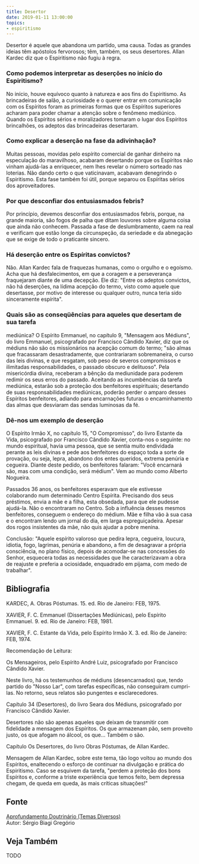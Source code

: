```yaml
---
title: Desertor
date: 2019-01-11 13:00:00
topics: 
- espiritismo
---
```


Desertor é aquele que abandona um partido, uma causa. Todas as grandes
ideias têm apóstolos fervorosos; têm, também, os seus desertores. Allan
Kardec diz que o Espiritismo não fugiu à regra.

### Como podemos interpretar as deserções no início do Espiritismo?
No início, houve equívoco quanto à natureza e aos fins do Espiritismo.
As brincadeiras de salão, a curiosidade e o querer entrar em comunicação
com os Espíritos foram as primeiras formas que os Espíritos superiores
acharam para poder chamar a atenção sobre o fenômeno mediúnico. Quando
os Espíritos sérios e moralizadores tomaram o lugar dos Espíritos
brincalhões, os adeptos das brincadeiras desertaram.

### Como explicar a deserção na fase da adivinhação?
Muitas pessoas, movidas pelo espírito comercial de ganhar dinheiro na
especulação do maravilhoso, acabaram desertando porque os Espíritos não
vinham ajudá-las a enriquecer, nem lhes revelar o número sorteado nas
loterias. Não dando certo o que vaticinavam, acabavam denegrindo o
Espiritismo. Esta fase também foi útil, porque separou os Espíritas
sérios dos aproveitadores.

### Por que desconfiar dos entusiasmados febris?
Por princípio, devemos desconfiar dos entusiasmados febris, porque, na
grande maioria, são fogos de palha que ditam louvores sobre alguma coisa
que ainda não conhecem. Passada a fase de deslumbramento, caem na real e
verificam que estão longe da circunspeção, da seriedade e da abnegação
que se exige de todo o praticante sincero.

### Há deserção entre os Espíritas convictos?
Não. Allan Kardec fala de fraquezas humanas, como o orgulho e o egoísmo.
Acha que há desfalecimentos, em que a coragem e a perseverança
fraquejaram diante de uma decepção. Ele diz: "Entre os adeptos
convictos, não há deserções, na lídima acepção do termo, visto como
aquele que desertasse, por motivo de interesse ou qualquer outro, nunca
teria sido sinceramente espírita".

### Quais são as conseqüências para aqueles que desertam de sua tarefa
mediúnica?
O Espírito Emmanuel, no capítulo 9, "Mensagem aos Médiuns", do livro
Emmanuel, psicografado por Francisco Cândido Xavier, diz que os
médiuns não são os missionários na acepção comum do termo; "são almas
que fracassaram desastradamente, que contrariaram sobremaneira, o curso
das leis divinas, e que resgatam, sob peso de severos compromissos e
ilimitadas responsabilidades, o passado obscuro e delituoso". Pela
misericórdia divina, receberam a bênção da mediunidade para poderem
redimir os seus erros do passado. Aceitando as incumbências da tarefa
mediúnica, estarão sob a proteção dos benfeitores espirituais;
desertando de suas responsabilidades mediúnicas, poderão perder o amparo
desses Espíritos benfeitores, adiando para encarnações futuras o
encaminhamento das almas que desviaram das sendas luminosas da fé.

### Dê-nos um exemplo de deserção

O Espírito Irmão X, no capítulo 15, "O Compromisso", do livro Estante
da Vida, psicografado por Francisco Cândido Xavier, conta-nos o
seguinte: no mundo espiritual, havia uma pessoa, que se sentia muito
endividada perante as leis divinas e pede aos benfeitores do espaço toda
a sorte de provação, ou seja, lepra, abandono dos entes queridos,
extrema penúria e cegueira. Diante deste pedido, os benfeitores falaram:
"Você encarnará são, mas com uma condição, será médium". Vem ao mundo
como Alberto Nogueira.

Passados 36 anos, os benfeitores esperavam que ele estivesse colaborando
num determinado Centro Espírita. Precisando dos seus préstimos, envia a
mãe e a filha, esta obsedada, para que ele pudesse ajudá-la. Não o
encontraram no Centro. Sob a influência desses mesmos benfeitores,
conseguem o endereço do médium. Mãe e filha vão à sua casa e o encontram
lendo um jornal do dia, em larga espreguiçadeira. Apesar dos rogos
insistentes da mãe, não quis ajudar a pobre menina.

Conclusão: "Aquele espírito valoroso que pedira lepra, cegueira,
loucura, idiotia, fogo, lagrimas, penúria e abandono, a fim de
desagravar a própria consciência, no plano físico, depois de acomodar-se
nas concessões do Senhor, esquecera todas as necessidades que lhe
caracterizavam a obra de reajuste e preferia a ociosidade, enquadrado em
pijama, com medo de trabalhar".







## Bibliografia

KARDEC, A. Obras Póstumas. 15. ed. Rio de Janeiro: FEB, 1975.

XAVIER, F. C. Emmanuel (Dissertações Mediúnicas), pelo Espírito
Emmanuel. 9. ed. Rio de Janeiro: FEB, 1981.

XAVIER, F. C. Estante da Vida, pelo Espírito Irmão X. 3. ed. Rio de
Janeiro: FEB, 1974.

Recomendação de Leitura:

Os Mensageiros, pelo Espírito André Luiz, psicografado por Francisco
Cândido Xavier.

Neste livro, há os testemunhos de médiuns (desencarnados) que, tendo
partido do "Nosso Lar", com tarefas específicas, não conseguiram
cumpri-las. No retorno, seus relatos são pungentes e esclarecedores.

Capítulo 34 (Desertores), do livro Seara dos Médiuns, psicografado
por Francisco Cândido Xavier.

Desertores não são apenas aqueles que deixam de transmitir com
fidelidade a mensagem dos Espíritos. Os que armazenam pão, sem proveito
justo, os que afogam no álcool, os que... Também o são.

Capítulo Os Desertores, do livro Obras Póstumas, de Allan Kardec.

Mensagem de Allan Kardec, sobre este tema, tão logo voltou ao mundo dos
Espíritos, enaltecendo o esforço de continuar na divulgação e prática do
Espiritismo. Caso se esquivem da tarefa, "perdem a proteção dos bons
Espíritos e, conforme a triste experiência que temos feito, bem depressa
chegam, de queda em queda, às mais críticas situações!"

## Fonte
[Aprofundamento Doutrinário (Temas Diversos)](https://sites.google.com/view/aprofundamentodoutrinario/desertores)  
Autor: Sérgio Biagi Gregório



## Veja Também
TODO


